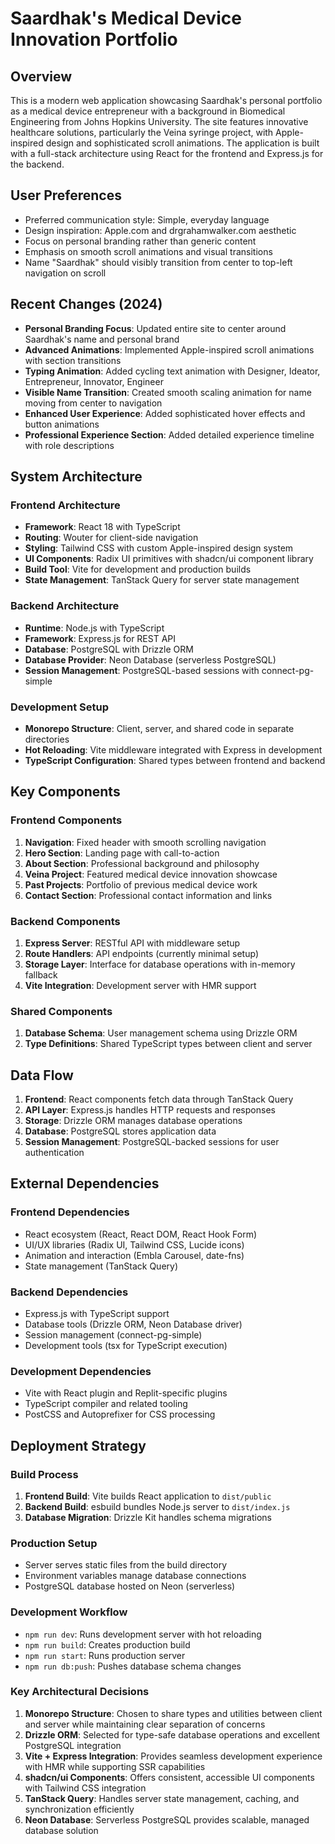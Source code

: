 # Saardhak's Medical Device Innovation Portfolio

## Overview

This is a modern web application showcasing Saardhak's personal portfolio as a medical device entrepreneur with a background in Biomedical Engineering from Johns Hopkins University. The site features innovative healthcare solutions, particularly the Veina syringe project, with Apple-inspired design and sophisticated scroll animations. The application is built with a full-stack architecture using React for the frontend and Express.js for the backend.

## User Preferences

- Preferred communication style: Simple, everyday language
- Design inspiration: Apple.com and drgrahamwalker.com aesthetic  
- Focus on personal branding rather than generic content
- Emphasis on smooth scroll animations and visual transitions
- Name "Saardhak" should visibly transition from center to top-left navigation on scroll

## Recent Changes (2024)

- **Personal Branding Focus**: Updated entire site to center around Saardhak's name and personal brand
- **Advanced Animations**: Implemented Apple-inspired scroll animations with section transitions
- **Typing Animation**: Added cycling text animation with Designer, Ideator, Entrepreneur, Innovator, Engineer
- **Visible Name Transition**: Created smooth scaling animation for name moving from center to navigation
- **Enhanced User Experience**: Added sophisticated hover effects and button animations
- **Professional Experience Section**: Added detailed experience timeline with role descriptions

## System Architecture

### Frontend Architecture
- **Framework**: React 18 with TypeScript
- **Routing**: Wouter for client-side navigation
- **Styling**: Tailwind CSS with custom Apple-inspired design system
- **UI Components**: Radix UI primitives with shadcn/ui component library
- **Build Tool**: Vite for development and production builds
- **State Management**: TanStack Query for server state management

### Backend Architecture
- **Runtime**: Node.js with TypeScript
- **Framework**: Express.js for REST API
- **Database**: PostgreSQL with Drizzle ORM
- **Database Provider**: Neon Database (serverless PostgreSQL)
- **Session Management**: PostgreSQL-based sessions with connect-pg-simple

### Development Setup
- **Monorepo Structure**: Client, server, and shared code in separate directories
- **Hot Reloading**: Vite middleware integrated with Express in development
- **TypeScript Configuration**: Shared types between frontend and backend

## Key Components

### Frontend Components
1. **Navigation**: Fixed header with smooth scrolling navigation
2. **Hero Section**: Landing page with call-to-action
3. **About Section**: Professional background and philosophy
4. **Veina Project**: Featured medical device innovation showcase
5. **Past Projects**: Portfolio of previous medical device work
6. **Contact Section**: Professional contact information and links

### Backend Components
1. **Express Server**: RESTful API with middleware setup
2. **Route Handlers**: API endpoints (currently minimal setup)
3. **Storage Layer**: Interface for database operations with in-memory fallback
4. **Vite Integration**: Development server with HMR support

### Shared Components
1. **Database Schema**: User management schema using Drizzle ORM
2. **Type Definitions**: Shared TypeScript types between client and server

## Data Flow

1. **Frontend**: React components fetch data through TanStack Query
2. **API Layer**: Express.js handles HTTP requests and responses
3. **Storage**: Drizzle ORM manages database operations
4. **Database**: PostgreSQL stores application data
5. **Session Management**: PostgreSQL-backed sessions for user authentication

## External Dependencies

### Frontend Dependencies
- React ecosystem (React, React DOM, React Hook Form)
- UI/UX libraries (Radix UI, Tailwind CSS, Lucide icons)
- Animation and interaction (Embla Carousel, date-fns)
- State management (TanStack Query)

### Backend Dependencies
- Express.js with TypeScript support
- Database tools (Drizzle ORM, Neon Database driver)
- Session management (connect-pg-simple)
- Development tools (tsx for TypeScript execution)

### Development Dependencies
- Vite with React plugin and Replit-specific plugins
- TypeScript compiler and related tooling
- PostCSS and Autoprefixer for CSS processing

## Deployment Strategy

### Build Process
1. **Frontend Build**: Vite builds React application to `dist/public`
2. **Backend Build**: esbuild bundles Node.js server to `dist/index.js`
3. **Database Migration**: Drizzle Kit handles schema migrations

### Production Setup
- Server serves static files from the build directory
- Environment variables manage database connections
- PostgreSQL database hosted on Neon (serverless)

### Development Workflow
- `npm run dev`: Runs development server with hot reloading
- `npm run build`: Creates production build
- `npm run start`: Runs production server
- `npm run db:push`: Pushes database schema changes

### Key Architectural Decisions

1. **Monorepo Structure**: Chosen to share types and utilities between client and server while maintaining clear separation of concerns
2. **Drizzle ORM**: Selected for type-safe database operations and excellent PostgreSQL integration
3. **Vite + Express Integration**: Provides seamless development experience with HMR while supporting SSR capabilities
4. **shadcn/ui Components**: Offers consistent, accessible UI components with Tailwind CSS integration
5. **TanStack Query**: Handles server state management, caching, and synchronization efficiently
6. **Neon Database**: Serverless PostgreSQL provides scalable, managed database solution